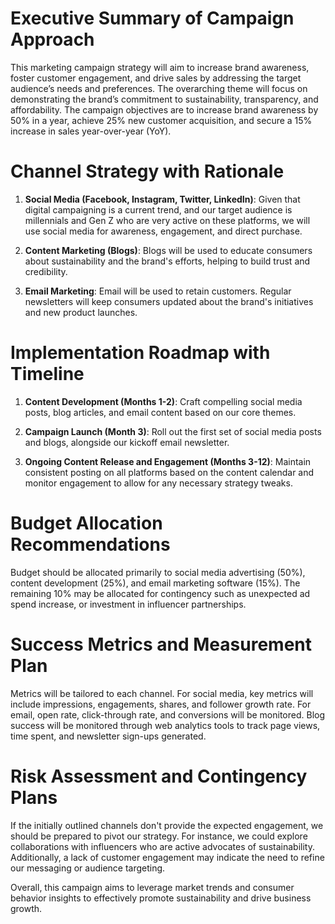 # Executive Summary of Campaign Approach


This marketing campaign strategy will aim to increase brand awareness, foster customer engagement, and drive sales by addressing the target audience’s needs and preferences. The overarching theme will focus on demonstrating the brand’s commitment to sustainability, transparency, and affordability. The campaign objectives are to increase brand awareness by 50% in a year, achieve 25% new customer acquisition, and secure a 15% increase in sales year-over-year (YoY).

# Channel Strategy with Rationale


1. **Social Media (Facebook, Instagram, Twitter, LinkedIn)**: Given that digital campaigning is a current trend, and our target audience is millennials and Gen Z who are very active on these platforms, we will use social media for awareness, engagement, and direct purchase.

2. **Content Marketing (Blogs)**: Blogs will be used to educate consumers about sustainability and the brand's efforts, helping to build trust and credibility.

3. **Email Marketing**: Email will be used to retain customers. Regular newsletters will keep consumers updated about the brand's initiatives and new product launches. 

# Implementation Roadmap with Timeline


1. **Content Development (Months 1-2)**: Craft compelling social media posts, blog articles, and email content based on our core themes.

2. **Campaign Launch (Month 3)**: Roll out the first set of social media posts and blogs, alongside our kickoff email newsletter. 

3. **Ongoing Content Release and Engagement (Months 3-12)**: Maintain consistent posting on all platforms based on the content calendar and monitor engagement to allow for any necessary strategy tweaks.

# Budget Allocation Recommendations


Budget should be allocated primarily to social media advertising (50%), content development (25%), and email marketing software (15%). The remaining 10% may be allocated for contingency such as unexpected ad spend increase, or investment in influencer partnerships.

# Success Metrics and Measurement Plan


Metrics will be tailored to each channel. For social media, key metrics will include impressions, engagements, shares, and follower growth rate. For email, open rate, click-through rate, and conversions will be monitored. Blog success will be monitored through web analytics tools to track page views, time spent, and newsletter sign-ups generated.

# Risk Assessment and Contingency Plans


If the initially outlined channels don't provide the expected engagement, we should be prepared to pivot our strategy. For instance, we could explore collaborations with influencers who are active advocates of sustainability. Additionally, a lack of customer engagement may indicate the need to refine our messaging or audience targeting. 

Overall, this campaign aims to leverage market trends and consumer behavior insights to effectively promote sustainability and drive business growth.